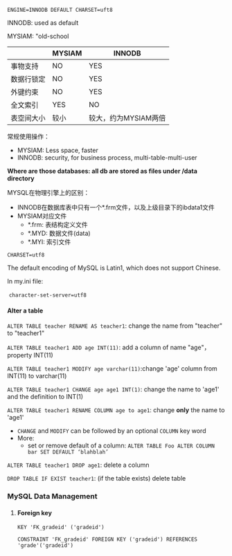 `ENGINE=INNODB DEFAULT CHARSET=uft8`



INNODB: used as default

MYSIAM: "old-school

|            | MYSIAM | INNODB               |
| ---------- | ------ | -------------------- |
| 事物支持   | NO     | YES                  |
| 数据行锁定 | NO     | YES                  |
| 外键约束   | NO     | YES                  |
| 全文索引   | YES    | NO                   |
| 表空间大小 | 较小   | 较大，约为MYSIAM两倍 |



常规使用操作：

- MYSIAM: Less space, faster
- INNODB: security, for business process, multi-table-multi-user



**Where are those databases: all db are stored as files under /data directory**



MYSQL在物理引擎上的区别：

- INNODB在数据库表中只有一个*.frm文件，以及上级目录下的ibdata1文件
- MYSIAM对应文件
  - *.frm: 表结构定义文件
  - *.MYD: 数据文件(data)
  - *.MYI: 索引文件



`CHARSET=utf8`

The default encoding of MySQL is Latin1, which does not support Chinese.

In my.ini file:

​	`character-set-server=utf8`



#### Alter a table

`ALTER TABLE teacher RENAME AS teacher1`: change the name from "teacher" to "teacher1"

`ALTER TABLE teacher1 ADD age INT(11)`: add a column of name "age"，property INT(11)

`ALTER TABLE teacher1 MODIFY age varchar(11)`:change 'age' column from INT(11) to varchar(11)

`ALTER TABLE teacher1 CHANGE age age1 INT(1)`: change the name to 'age1' and the definition to INT(1)

`ALTER TABLE teacher1 RENAME COLUMN age to age1`: change **only** the name to 'age1'

- `CHANGE` and `MODIFY` can be followed by an optional `COLUMN` key word
- More: 
  - set or remove default of a column: `ALTER TABLE Foo ALTER COLUMN bar SET DEFAULT ‘blahblah’`

`ALTER TABLE teacher1 DROP age1`: delete a column

`DROP TABLE IF EXIST teacher1`: (if the table exists) delete table





### MySQL Data Management

1. #### Foreign key

   `KEY 'FK_gradeid' ('gradeid')`

   `CONSTRAINT 'FK_gradeid' FOREIGN KEY ('gradeid') REFERENCES 'grade'('gradeid')`
   
   

